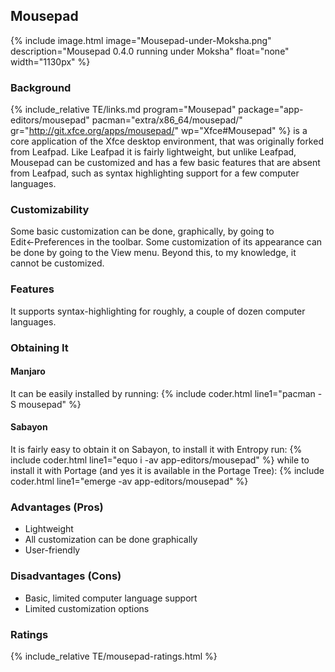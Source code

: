 ## Mousepad
{% include image.html image="Mousepad-under-Moksha.png" description="Mousepad 0.4.0 running under Moksha" float="none" width="1130px" %}

### Background
{% include_relative TE/links.md program="Mousepad" package="app-editors/mousepad" pacman="extra/x86_64/mousepad/" gr="http://git.xfce.org/apps/mousepad/" wp="Xfce#Mousepad" %} is a core application of the Xfce desktop environment, that was originally forked from Leafpad. Like Leafpad it is fairly lightweight, but unlike Leafpad, Mousepad can be customized and has a few basic features that are absent from Leafpad, such as syntax highlighting support for a few computer languages.

### Customizability
Some basic customization can be done, graphically, by going to Edit←Preferences in the toolbar. Some customization of its appearance can be done by going to the View menu. Beyond this, to my knowledge, it cannot be customized.

### Features
It supports syntax-highlighting for roughly, a couple of dozen computer languages.

### Obtaining It
#### Manjaro
It can be easily installed by running:
{% include coder.html line1="pacman -S mousepad" %}

#### Sabayon
It is fairly easy to obtain it on Sabayon, to install it with Entropy run:
{% include coder.html line1="equo i -av app-editors/mousepad" %}
while to install it with Portage (and yes it is available in the Portage Tree):
{% include coder.html line1="emerge -av app-editors/mousepad" %}

### Advantages (Pros)
* Lightweight
* All customization can be done graphically
* User-friendly

### Disadvantages (Cons)
* Basic, limited computer language support
* Limited customization options

### Ratings
{% include_relative TE/mousepad-ratings.html %}
